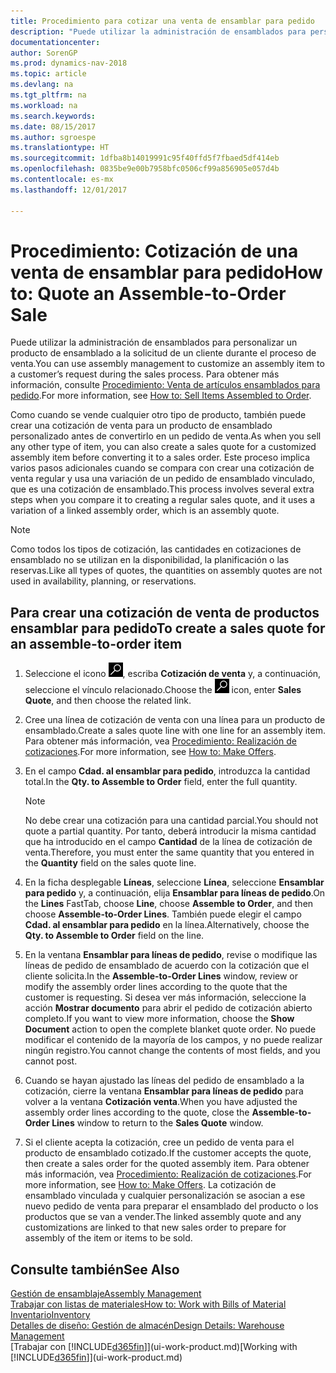 ```yaml
---
title: Procedimiento para cotizar una venta de ensamblar para pedido
description: "Puede utilizar la administración de ensamblados para personalizar un producto de ensamblado a la solicitud de un cliente durante el proceso de venta."
documentationcenter: 
author: SorenGP
ms.prod: dynamics-nav-2018
ms.topic: article
ms.devlang: na
ms.tgt_pltfrm: na
ms.workload: na
ms.search.keywords: 
ms.date: 08/15/2017
ms.author: sgroespe
ms.translationtype: HT
ms.sourcegitcommit: 1dfba8b14019991c95f40ffd5f7fbaed5df414eb
ms.openlocfilehash: 0835be9e00b7958bfc0506cf99a856905e057d4b
ms.contentlocale: es-mx
ms.lasthandoff: 12/01/2017

---
```

# <a name="how-to-quote-an-assemble-to-order-sale"></a><span data-ttu-id="49eee-103">Procedimiento: Cotización de una venta de ensamblar para pedido</span><span class="sxs-lookup"><span data-stu-id="49eee-103">How to: Quote an Assemble-to-Order Sale</span></span>
<span data-ttu-id="49eee-104">Puede utilizar la administración de ensamblados para personalizar un producto de ensamblado a la solicitud de un cliente durante el proceso de venta.</span><span class="sxs-lookup"><span data-stu-id="49eee-104">You can use assembly management to customize an assembly item to a customer’s request during the sales process.</span></span> <span data-ttu-id="49eee-105">Para obtener más información, consulte [Procedimiento: Venta de artículos ensamblados para pedido](assembly-how-to-sell-items-assembled-to-order.md).</span><span class="sxs-lookup"><span data-stu-id="49eee-105">For more information, see [How to: Sell Items Assembled to Order](assembly-how-to-sell-items-assembled-to-order.md).</span></span>  

<span data-ttu-id="49eee-106">Como cuando se vende cualquier otro tipo de producto, también puede crear una cotización de venta para un producto de ensamblado personalizado antes de convertirlo en un pedido de venta.</span><span class="sxs-lookup"><span data-stu-id="49eee-106">As when you sell any other type of item, you can also create a sales quote for a customized assembly item before converting it to a sales order.</span></span> <span data-ttu-id="49eee-107">Este proceso implica varios pasos adicionales cuando se compara con crear una cotización de venta regular y usa una variación de un pedido de ensamblado vinculado, que es una cotización de ensamblado.</span><span class="sxs-lookup"><span data-stu-id="49eee-107">This process involves several extra steps when you compare it to creating a regular sales quote, and it uses a variation of a linked assembly order, which is an assembly quote.</span></span>

> [!NOTE]  
>  <span data-ttu-id="49eee-108">Como todos los tipos de cotización, las cantidades en cotizaciones de ensamblado no se utilizan en la disponibilidad, la planificación o las reservas.</span><span class="sxs-lookup"><span data-stu-id="49eee-108">Like all types of quotes, the quantities on assembly quotes are not used in availability, planning, or reservations.</span></span>  

## <a name="to-create-a-sales-quote-for-an-assemble-to-order-item"></a><span data-ttu-id="49eee-109">Para crear una cotización de venta de productos ensamblar para pedido</span><span class="sxs-lookup"><span data-stu-id="49eee-109">To create a sales quote for an assemble-to-order item</span></span>  
1.  <span data-ttu-id="49eee-110">Seleccione el icono ![Buscar página o informe](media/ui-search/search_small.png "icono Buscar página o informe"), escriba **Cotización de venta** y, a continuación, seleccione el vínculo relacionado.</span><span class="sxs-lookup"><span data-stu-id="49eee-110">Choose the ![Search for Page or Report](media/ui-search/search_small.png "Search for Page or Report icon") icon, enter **Sales Quote**, and then choose the related link.</span></span>  
2.  <span data-ttu-id="49eee-111">Cree una línea de cotización de venta con una línea para un producto de ensamblado.</span><span class="sxs-lookup"><span data-stu-id="49eee-111">Create a sales quote line with one line for an assembly item.</span></span> <span data-ttu-id="49eee-112">Para obtener más información, vea [Procedimiento: Realización de cotizaciones](sales-how-make-offers.md).</span><span class="sxs-lookup"><span data-stu-id="49eee-112">For more information, see [How to: Make Offers](sales-how-make-offers.md).</span></span>  
3.  <span data-ttu-id="49eee-113">En el campo **Cdad. al ensamblar para pedido**, introduzca la cantidad total.</span><span class="sxs-lookup"><span data-stu-id="49eee-113">In the **Qty. to Assemble to Order** field, enter the full quantity.</span></span>

    > [!NOTE]  
    >  <span data-ttu-id="49eee-114">No debe crear una cotización para una cantidad parcial.</span><span class="sxs-lookup"><span data-stu-id="49eee-114">You should not quote a partial quantity.</span></span> <span data-ttu-id="49eee-115">Por tanto, deberá introducir la misma cantidad que ha introducido en el campo **Cantidad** de la línea de cotización de venta.</span><span class="sxs-lookup"><span data-stu-id="49eee-115">Therefore, you must enter the same quantity that you entered in the **Quantity** field on the sales quote line.</span></span>  

4.  <span data-ttu-id="49eee-116">En la ficha desplegable **Líneas**, seleccione **Línea**, seleccione **Ensamblar para pedido** y, a continuación, elija **Ensamblar para líneas de pedido**.</span><span class="sxs-lookup"><span data-stu-id="49eee-116">On the **Lines** FastTab, choose **Line**, choose **Assemble to Order**, and then choose **Assemble-to-Order Lines**.</span></span> <span data-ttu-id="49eee-117">También puede elegir el campo **Cdad. al ensamblar para pedido** en la línea.</span><span class="sxs-lookup"><span data-stu-id="49eee-117">Alternatively, choose the **Qty. to Assemble to Order** field on the line.</span></span>  
5.  <span data-ttu-id="49eee-118">En la ventana **Ensamblar para líneas de pedido**, revise o modifique las líneas de pedido de ensamblado de acuerdo con la cotización que el cliente solicita.</span><span class="sxs-lookup"><span data-stu-id="49eee-118">In the **Assemble-to-Order Lines** window, review or modify the assembly order lines according to the quote that the customer is requesting.</span></span> <span data-ttu-id="49eee-119">Si desea ver más información, seleccione la acción **Mostrar documento** para abrir el pedido de cotización abierto completo.</span><span class="sxs-lookup"><span data-stu-id="49eee-119">If you want to view more information, choose the **Show Document** action to open the complete blanket quote order.</span></span> <span data-ttu-id="49eee-120">No puede modificar el contenido de la mayoría de los campos, y no puede realizar ningún registro.</span><span class="sxs-lookup"><span data-stu-id="49eee-120">You cannot change the contents of most fields, and you cannot post.</span></span>  
6.  <span data-ttu-id="49eee-121">Cuando se hayan ajustado las líneas del pedido de ensamblado a la cotización, cierre la ventana **Ensamblar para líneas de pedido** para volver a la ventana **Cotización venta**.</span><span class="sxs-lookup"><span data-stu-id="49eee-121">When you have adjusted the assembly order lines according to the quote, close the **Assemble-to-Order Lines** window to return to the **Sales Quote** window.</span></span>  
7.  <span data-ttu-id="49eee-122">Si el cliente acepta la cotización, cree un pedido de venta para el producto de ensamblado cotizado.</span><span class="sxs-lookup"><span data-stu-id="49eee-122">If the customer accepts the quote, then create a sales order for the quoted assembly item.</span></span> <span data-ttu-id="49eee-123">Para obtener más información, vea [Procedimiento: Realización de cotizaciones](sales-how-make-offers.md).</span><span class="sxs-lookup"><span data-stu-id="49eee-123">For more information, see [How to: Make Offers](sales-how-make-offers.md).</span></span> <span data-ttu-id="49eee-124">La cotización de ensamblado vinculada y cualquier personalización se asocian a ese nuevo pedido de venta para preparar el ensamblado del producto o los productos que se van a vender.</span><span class="sxs-lookup"><span data-stu-id="49eee-124">The linked assembly quote and any customizations are linked to that new sales order to prepare for assembly of the item or items to be sold.</span></span>  

## <a name="see-also"></a><span data-ttu-id="49eee-125">Consulte también</span><span class="sxs-lookup"><span data-stu-id="49eee-125">See Also</span></span>  
[<span data-ttu-id="49eee-126">Gestión de ensamblaje</span><span class="sxs-lookup"><span data-stu-id="49eee-126">Assembly Management</span></span>](assembly-assemble-items.md)  
[<span data-ttu-id="49eee-127">Trabajar con listas de materiales</span><span class="sxs-lookup"><span data-stu-id="49eee-127">How to: Work with Bills of Material</span></span>](inventory-how-work-BOMs.md)  
[<span data-ttu-id="49eee-128">Inventario</span><span class="sxs-lookup"><span data-stu-id="49eee-128">Inventory</span></span>](inventory-manage-inventory.md)  
[<span data-ttu-id="49eee-129">Detalles de diseño: Gestión de almacén</span><span class="sxs-lookup"><span data-stu-id="49eee-129">Design Details: Warehouse Management</span></span>](design-details-warehouse-management.md)  
<span data-ttu-id="49eee-130">[Trabajar con [!INCLUDE[d365fin](includes/d365fin_md.md)]](ui-work-product.md)</span><span class="sxs-lookup"><span data-stu-id="49eee-130">[Working with [!INCLUDE[d365fin](includes/d365fin_md.md)]](ui-work-product.md)</span></span>


